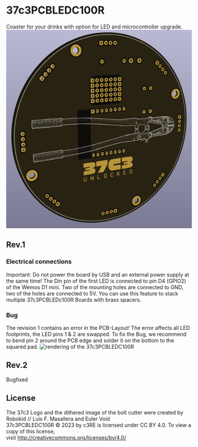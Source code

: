 # 37c3PCBLEDC100R
Coaster for your drinks with option for LED and microcontroller upgrade.
![rendering of the 37c3PCBLEDC100R](https://github.com/c3re/37c3PCBLEDC100R/blob/master/Rev.1/37c3PCBLEDC100R_rendered.png)
## Rev.1
### Electrical connections
Important: Do not power the board by USB and an external power supply at the same time!
The Din pin of the first LED is connected to pin D4 (GPIO2) of the Wemos D1 mini. Two of the mounting holes are connected to GND, two of the holes are connected to 5V. You can use this feature to stack multiple 37c3PCBLEDc100R Boards with brass spacers.
### Bug
The revision 1 contains an error in the PCB-Layout! The error affects all LED footprints, the LED pins 1 & 2 are swapped. To fix the Bug, we recommend to bend pin 2 around the PCB edge and solder it on the bottom to the squared pad.
![rendering of the 37c3PCBLEDC100R](https://github.com/c3re/37c3PCBLEDC100R/blob/master/Rev.1/Bugfix_Rev.1.jpg)
## Rev.2
Bugfixed 
## License
The 37c3 Logo and the dithered image of the bolt cutter were created by Robokid // Luis F. Masallera and Euler Void \
37c3PCBLEDC100R © 2023 by c3RE is licensed under CC BY 4.0. To view a copy of this license, \
visit http://creativecommons.org/licenses/by/4.0/
